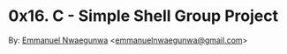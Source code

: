 # 0x16. C - Simple Shell Group Project

By: [Emmanuel Nwaegunwa](https://github.com/Maxzeno) <<emmanuelnwaegunwa@gmail.com>>